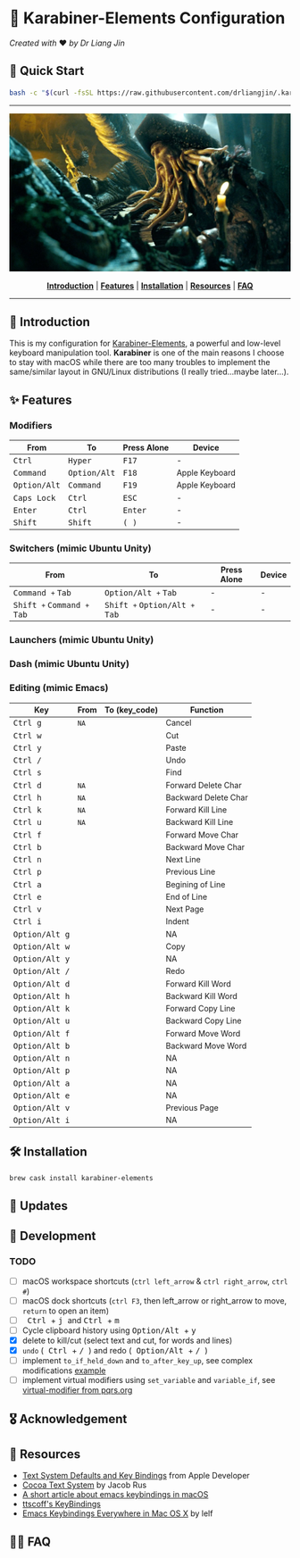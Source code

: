 # :musical_keyboard: Karabiner-Elements Configuration
*Created with* :heart: *by Dr Liang Jin*

## :rocket: Quick Start
```bash
bash -c "$(curl -fsSL https://raw.githubusercontent.com/drliangjin/.karabiner.d/master/tools/install)"
```
- - -

<p align="center"><img src="/assets/images/davy_jones.jpg" alt="davy_jones"/></p>
<p align="center">
  <b><a href="#introduction">Introduction</a></b>
  |
  <b><a href="#features">Features</a></b>
  |
  <b><a href="#installation">Installation</a></b>
  |
  <b><a href="#resources">Resources</a></b>  
  |
  <b><a href="#features">FAQ</a></b>  
</p>

- - -

## :scroll: Introduction

This is my configuration for [Karabiner-Elements](https://pqrs.org/osx/karabiner/), a powerful and low-level keyboard manipulation tool. **Karabiner** is one of the main reasons I choose to stay with macOS while there are too many troubles to implement the same/similar layout in GNU/Linux distributions (I really tried...maybe later...).

## :sparkles: Features

### Modifiers

| From                    | To                      | Press Alone                   | Device         |
|-------------------------|-------------------------|-------------------------------|----------------|
| <kbd> Ctrl </kbd>       | <kbd> Hyper </kbd>      | <kbd> F17 </kbd>              | -              |
| <kbd> Command </kbd>    | <kbd> Option/Alt </kbd> | <kbd> F18 </kbd>              | Apple Keyboard |
| <kbd> Option/Alt </kbd> | <kbd> Command </kbd>    | <kbd> F19 </kbd>              | Apple Keyboard |
| <kbd> Caps Lock </kbd>  | <kbd> Ctrl </kbd>       | <kbd> ESC </kbd>              | -              |
| <kbd> Enter </kbd>      | <kbd> Ctrl </kbd>       | <kbd> Enter </kbd>            | -              |
| <kbd> Shift </kbd>      | <kbd> Shift </kbd>      | <kbd> ( </kbd> <kbd> ) </kbd> | -              |

### Switchers (mimic Ubuntu Unity)

| From                    | To                      | Press Alone                   | Device         |
|-------------------------|-------------------------|-------------------------------|----------------|
| <kbd> Command </kbd> `+` <kbd> Tab </kbd>   | <kbd> Option/Alt </kbd> `+` <kbd> Tab </kbd> | - | - |
| <kbd> Shift </kbd> `+` <kbd> Command </kbd> `+` <kbd> Tab </kbd>   | <kbd> Shift </kbd> `+` <kbd> Option/Alt </kbd> `+` <kbd> Tab </kbd> | - | - |

### Launchers (mimic Ubuntu Unity)

### Dash (mimic Ubuntu Unity)

### Editing (mimic Emacs)

| Key                              | From   | To (key_code)  | Function  |
|----------------------------------|--------|----------------|-----------------|
| <kbd> Ctrl </kbd> <kbd> g </kbd> | `NA`   |  | Cancel |
| <kbd> Ctrl </kbd> <kbd> w </kbd> |        |       | Cut                |
| <kbd> Ctrl </kbd> <kbd> y </kbd> |        |       | Paste                |
| <kbd> Ctrl </kbd> <kbd> / </kbd> |        |       | Undo                |
| <kbd> Ctrl </kbd> <kbd> s </kbd> |        |      | Find                |
| <kbd> Ctrl </kbd> <kbd> d </kbd> | `NA`   |  | Forward Delete Char   |
| <kbd> Ctrl </kbd> <kbd> h </kbd> | `NA`   |   | Backward Delete Char                |
| <kbd> Ctrl </kbd> <kbd> k </kbd> | `NA`   |   | Forward Kill Line                |
| <kbd> Ctrl </kbd> <kbd> u </kbd> | `NA`   |  | Backward Kill Line                |
| <kbd> Ctrl </kbd> <kbd> f </kbd> |        |          | Forward Move Char                |
| <kbd> Ctrl </kbd> <kbd> b </kbd> |        |           | Backward Move Char                |
| <kbd> Ctrl </kbd> <kbd> n </kbd> |        |           | Next Line                |
| <kbd> Ctrl </kbd> <kbd> p </kbd> |        |           | Previous Line                |
| <kbd> Ctrl </kbd> <kbd> a </kbd> |        |               | Begining of Line             |
| <kbd> Ctrl </kbd> <kbd> e </kbd> |        |                 | End of Line                |
| <kbd> Ctrl </kbd> <kbd> v </kbd> |        |             | Next Page                |
| <kbd> Ctrl </kbd> <kbd> i </kbd> |        |                   | Indent        |
| <kbd> Option/Alt </kbd> <kbd> g </kbd> |        |        | NA                |
| <kbd> Option/Alt </kbd> <kbd> w </kbd> |        |        | Copy                |
| <kbd> Option/Alt </kbd> <kbd> y </kbd> |        |        | NA                |
| <kbd> Option/Alt </kbd> <kbd> / </kbd> |        |        | Redo                |
| <kbd> Option/Alt </kbd> <kbd> d </kbd> |        |                 | Forward Kill Word        |
| <kbd> Option/Alt </kbd> <kbd> h </kbd> |        |                 | Backward Kill Word        |
| <kbd> Option/Alt </kbd> <kbd> k </kbd> |        |                 | Forward Copy Line                |
| <kbd> Option/Alt </kbd> <kbd> u </kbd> |        |                 | Backward Copy Line                |
| <kbd> Option/Alt </kbd> <kbd> f </kbd> |        |    | Forward Move Word               |
| <kbd> Option/Alt </kbd> <kbd> b </kbd> |        |    | Backward Move Word                |
| <kbd> Option/Alt </kbd> <kbd> n </kbd> |        |    | NA                |
| <kbd> Option/Alt </kbd> <kbd> p </kbd> |        |      | NA                |
| <kbd> Option/Alt </kbd> <kbd> a </kbd> |        |           | NA             |
| <kbd> Option/Alt </kbd> <kbd> e </kbd> |        |           | NA                |
| <kbd> Option/Alt </kbd> <kbd> v </kbd> |        |      | Previous Page                |
| <kbd> Option/Alt </kbd> <kbd> i </kbd> |        |            | NA |
## :hammer_and_wrench: Installation
```bash
brew cask install karabiner-elements
```

## :loudspeaker: Updates

## :construction: Development
### TODO
- [ ] macOS workspace shortcuts (`ctrl left_arrow` & `ctrl right_arrow`, `ctrl #`)
- [ ] macOS dock shortcuts (`ctrl F3`, then left_arrow or right_arrow to move, `return` to open an item)
- [ ] <kbd> Ctrl </kbd> + <kbd> j </kbd> and <kbd> Ctrl </kbd> + <kbd> m </kbd>
- [ ] Cycle clipboard history using <kbd> Option/Alt </kbd> + <kbd> y </kbd>
- [x] delete to kill/cut (select text and cut, for words and lines)
- [x] `undo` (<kbd> Ctrl </kbd> + <kbd> / </kbd> ) and redo (<kbd> Option/Alt </kbd> + <kbd> / </kbd> )
- [ ] implement `to_if_held_down` and `to_after_key_up`, see complex modifications [example](https://github.com/pqrs-org/KE-complex_modifications/blob/8f48a175795e1e737a6885068d729cb4586114a4/docs/json/example_halt.json)
- [ ] implement virtual modifiers using `set_variable` and `variable_if`, see [virtual-modifier from pqrs.org](https://pqrs.org/osx/karabiner/json.html#virtual-modifier)
## :medal_military: Acknowledgement

## :open_book: Resources
- [Text System Defaults and Key Bindings](https://developer.apple.com/library/archive/documentation/Cocoa/Conceptual/EventOverview/TextDefaultsBindings/TextDefaultsBindings.html#//apple_ref/doc/uid/20000468-CJBDEADF) from Apple Developer
- [Cocoa Text System](http://www.hcs.harvard.edu/~jrus/site/cocoa-text.html) by Jacob Rus
- [A short article about emacs keybindings in macOS](https://jblevins.org/log/kbd)
- [ttscoff's KeyBindings](https://github.com/ttscoff/KeyBindings)
- [Emacs Keybindings Everywhere in Mac OS X](http://lelf.lu/posts/emacs-keybindings-mac-os-x.html) by lelf

## :raising_hand_woman: FAQ
